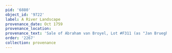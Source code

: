 ```yaml
---
pid: '6880'
object_id: '9722'
label: A River Landscape
provenance_date: Oct 1759
provenance_location:
provenance_text: 'Sale of Abraham van Broyel, Lot #F311 (as "Jan Brueghel (Fluwelen)")'
order: '2267'
collection: provenance
---
```

